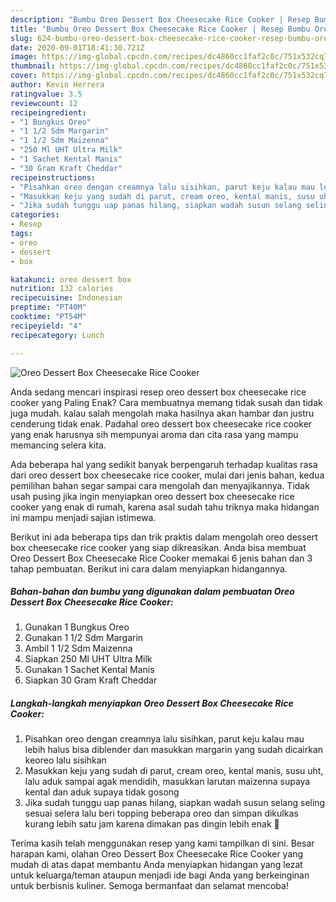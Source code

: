 ```yaml
---
description: "Bumbu Oreo Dessert Box Cheesecake Rice Cooker | Resep Bumbu Oreo Dessert Box Cheesecake Rice Cooker Yang Paling Enak"
title: "Bumbu Oreo Dessert Box Cheesecake Rice Cooker | Resep Bumbu Oreo Dessert Box Cheesecake Rice Cooker Yang Paling Enak"
slug: 624-bumbu-oreo-dessert-box-cheesecake-rice-cooker-resep-bumbu-oreo-dessert-box-cheesecake-rice-cooker-yang-paling-enak
date: 2020-09-01T18:41:30.721Z
image: https://img-global.cpcdn.com/recipes/dc4860cc1faf2c0c/751x532cq70/oreo-dessert-box-cheesecake-rice-cooker-foto-resep-utama.jpg
thumbnail: https://img-global.cpcdn.com/recipes/dc4860cc1faf2c0c/751x532cq70/oreo-dessert-box-cheesecake-rice-cooker-foto-resep-utama.jpg
cover: https://img-global.cpcdn.com/recipes/dc4860cc1faf2c0c/751x532cq70/oreo-dessert-box-cheesecake-rice-cooker-foto-resep-utama.jpg
author: Kevin Herrera
ratingvalue: 3.5
reviewcount: 12
recipeingredient:
- "1 Bungkus Oreo"
- "1 1/2 Sdm Margarin"
- "1 1/2 Sdm Maizenna"
- "250 Ml UHT Ultra Milk"
- "1 Sachet Kental Manis"
- "30 Gram Kraft Cheddar"
recipeinstructions:
- "Pisahkan oreo dengan creamnya lalu sisihkan, parut keju kalau mau lebih halus bisa diblender dan masukkan margarin yang sudah dicairkan keoreo lalu sisihkan"
- "Masukkan keju yang sudah di parut, cream oreo, kental manis, susu uht, lalu aduk sampai agak mendidih, masukkan larutan maizenna supaya kental dan aduk supaya tidak gosong"
- "Jika sudah tunggu uap panas hilang, siapkan wadah susun selang seling sesuai selera lalu beri topping beberapa oreo dan simpan dikulkas kurang lebih satu jam karena dimakan pas dingin lebih enak 💋"
categories:
- Resep
tags:
- oreo
- dessert
- box

katakunci: oreo dessert box 
nutrition: 132 calories
recipecuisine: Indonesian
preptime: "PT40M"
cooktime: "PT54M"
recipeyield: "4"
recipecategory: Lunch

---
```



![Oreo Dessert Box Cheesecake Rice Cooker](https://img-global.cpcdn.com/recipes/dc4860cc1faf2c0c/751x532cq70/oreo-dessert-box-cheesecake-rice-cooker-foto-resep-utama.jpg)

Anda sedang mencari inspirasi resep oreo dessert box cheesecake rice cooker yang Paling Enak? Cara membuatnya memang tidak susah dan tidak juga mudah. kalau salah mengolah maka hasilnya akan hambar dan justru cenderung tidak enak. Padahal oreo dessert box cheesecake rice cooker yang enak harusnya sih mempunyai aroma dan cita rasa yang mampu memancing selera kita.



Ada beberapa hal yang sedikit banyak berpengaruh terhadap kualitas rasa dari oreo dessert box cheesecake rice cooker, mulai dari jenis bahan, kedua pemilihan bahan segar sampai cara mengolah dan menyajikannya. Tidak usah pusing jika ingin menyiapkan oreo dessert box cheesecake rice cooker yang enak di rumah, karena asal sudah tahu triknya maka hidangan ini mampu menjadi sajian istimewa.


Berikut ini ada beberapa tips dan trik praktis dalam mengolah oreo dessert box cheesecake rice cooker yang siap dikreasikan. Anda bisa membuat Oreo Dessert Box Cheesecake Rice Cooker memakai 6 jenis bahan dan 3 tahap pembuatan. Berikut ini cara dalam menyiapkan hidangannya.

<!--inarticleads1-->

##### Bahan-bahan dan bumbu yang digunakan dalam pembuatan Oreo Dessert Box Cheesecake Rice Cooker:

1. Gunakan 1 Bungkus Oreo
1. Gunakan 1 1/2 Sdm Margarin
1. Ambil 1 1/2 Sdm Maizenna
1. Siapkan 250 Ml UHT Ultra Milk
1. Gunakan 1 Sachet Kental Manis
1. Siapkan 30 Gram Kraft Cheddar




<!--inarticleads2-->

##### Langkah-langkah menyiapkan Oreo Dessert Box Cheesecake Rice Cooker:

1. Pisahkan oreo dengan creamnya lalu sisihkan, parut keju kalau mau lebih halus bisa diblender dan masukkan margarin yang sudah dicairkan keoreo lalu sisihkan
1. Masukkan keju yang sudah di parut, cream oreo, kental manis, susu uht, lalu aduk sampai agak mendidih, masukkan larutan maizenna supaya kental dan aduk supaya tidak gosong
1. Jika sudah tunggu uap panas hilang, siapkan wadah susun selang seling sesuai selera lalu beri topping beberapa oreo dan simpan dikulkas kurang lebih satu jam karena dimakan pas dingin lebih enak 💋




Terima kasih telah menggunakan resep yang kami tampilkan di sini. Besar harapan kami, olahan Oreo Dessert Box Cheesecake Rice Cooker yang mudah di atas dapat membantu Anda menyiapkan hidangan yang lezat untuk keluarga/teman ataupun menjadi ide bagi Anda yang berkeinginan untuk berbisnis kuliner. Semoga bermanfaat dan selamat mencoba!
